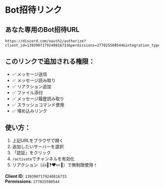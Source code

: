 # Bot招待リンク

## あなた専用のBot招待URL
```
https://discord.com/oauth2/authorize?client_id=1393907179240816733&permissions=277025508544&integration_type=0&scope=bot+applications.commands
```

## このリンクで追加される権限：
- ✅ メッセージ送信
- ✅ メッセージ読み取り
- ✅ リアクション追加
- ✅ ファイル添付
- ✅ メッセージ履歴読み取り
- ✅ スラッシュコマンド使用
- ✅ 埋め込みリンク

## 使い方：
1. 上記URLをブラウザで開く
2. 追加したいサーバーを選択
3. 「認証」をクリック
4. `/activate`でチャンネルを有効化
5. リアクション（👍🎤❓❤️✏️📝）で無制限使用！

**Client ID**: `1393907179240816733`  
**Permissions**: `277025508544`